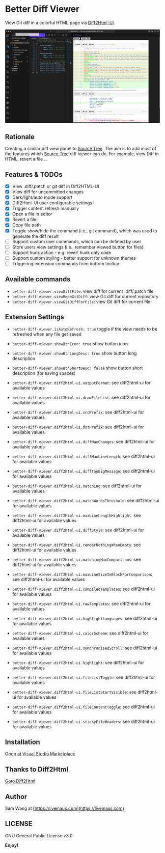 # Better Diff Viewer

View Git diff in a colorful HTML page via [Diff2Html-UI](https://github.com/rtfpessoa/diff2html).

![Better Diff Viewer screenshot](images/screenshot-0.0.1.png)

## Rationale

Creating a similar diff view panel to [Source Tree](https://www.sourcetreeapp.com).
The aim is to add most of the features which [Source Tree](https://www.sourcetreeapp.com) diff viewer can do.
For example, view Diff in HTML, revert a file ...

## Features & TODOs

- [x] View .diff/.patch or git diff in Diff2HTML-UI
- [x] View diff for uncommitted changes
- [x] Dark/light/auto mode support
- [x] Diff2Html-UI user configurable settings
- [x] Trigger content refresh manually
- [x] Open a file in editor
- [x] Revert a file
- [x] Copy file path
- [x] Toggle show/hide the command (i.e., git command), which was used to generate the diff result
- [ ] Support custom user commands, which can be defined by user
- [ ] Store users view settings (i.e., remember viewed button for files)
- [ ] Support hunk action - e.g. revert hunk only code
- [ ] Support custom styling - better support for unknown themes
- [ ] Triggering extension commands from bottom toolbar

## Available commands

- `better-diff-viewer.viewDiffFile`: view diff for current .diff/.patch file
- `better-diff-viewer.viewRepoGitDiff`: view Git diff for current repository
- `better-diff-viewer.viewGitDiffForFile`: view Git diff for current file

## Extension Settings

- `better-diff-viewer.isAutoRefresh: true` toggle if the view needs to be refreshed when any file get saved
- `better-diff-viewer.showBtnIcon: true` show button icon
- `better-diff-viewer.showBtnLongDesc: true` show button long description
- `better-diff-viewer.showBtnShortDesc: false` show button short description (for saving spaces)

- `better-diff-viewer.diff2html-ui.outputFormat`: see diff2html-ui for available values
- `better-diff-viewer.diff2html-ui.drawFileList`: see diff2html-ui for available values
- `better-diff-viewer.diff2html-ui.srcPrefix`: see diff2html-ui for available values
- `better-diff-viewer.diff2html-ui.dstPrefix`: see diff2html-ui for available values
- `better-diff-viewer.diff2html-ui.diffMaxChanges`: see diff2html-ui for available values
- `better-diff-viewer.diff2html-ui.diffMaxLineLength`: see diff2html-ui for available values
- `better-diff-viewer.diff2html-ui.diffTooBigMessage`: see diff2html-ui for available values
- `better-diff-viewer.diff2html-ui.matching`: see diff2html-ui for available values
- `better-diff-viewer.diff2html-ui.matchWordsThreshold`: see diff2html-ui for available values
- `better-diff-viewer.diff2html-ui.maxLineLengthHighlight`: see diff2html-ui for available values
- `better-diff-viewer.diff2html-ui.diffStyle`: see diff2html-ui for available values
- `better-diff-viewer.diff2html-ui.renderNothingWhenEmpty`: see diff2html-ui for available values
- `better-diff-viewer.diff2html-ui.matchingMaxComparisons`: see diff2html-ui for available values
- `better-diff-viewer.diff2html-ui.maxLineSizeInBlockForComparison`: see diff2html-ui for available values
- `better-diff-viewer.diff2html-ui.compiledTemplates`: see diff2html-ui for available values
- `better-diff-viewer.diff2html-ui.rawTemplates`: see diff2html-ui for available values
- `better-diff-viewer.diff2html-ui.highlightLanguages`: see diff2html-ui for available values
- `better-diff-viewer.diff2html-ui.colorScheme`: see diff2html-ui for available values
- `better-diff-viewer.diff2html-ui.synchronisedScroll`: see diff2html-ui for available values
- `better-diff-viewer.diff2html-ui.highlight`: see diff2html-ui for available values
- `better-diff-viewer.diff2html-ui.fileListToggle`: see diff2html-ui for available values
- `better-diff-viewer.diff2html-ui.fileListStartVisible`: see diff2html-ui for available values
- `better-diff-viewer.diff2html-ui.fileContentToggle`: see diff2html-ui for available values
- `better-diff-viewer.diff2html-ui.stickyFileHeaders`: see diff2html-ui for available values

## Installation

[Open at Visual Studio Marketplace](https://marketplace.visualstudio.com/items?itemName=SamWang.better-diff-viewer)

## Thanks to Diff2Html

[Goto Diff2Html](https://github.com/rtfpessoa/diff2html)

## Author

Sam Wang at [https://liveinaus.com](https://liveinaus.com)

## LICENSE

GNU General Public License v3.0

**Enjoy!**
